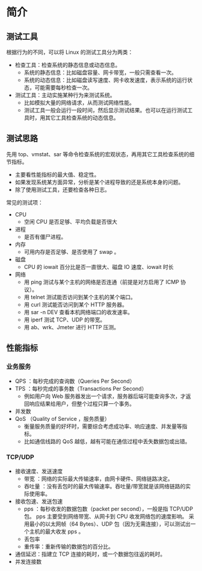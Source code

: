 # 简介

## 测试工具

根据行为的不同，可以将 Linux 的测试工具分为两类：
- 检查工具：检查系统的静态信息或动态信息。
  - 系统的静态信息：比如磁盘容量、网卡带宽，一般只需查看一次。
  - 系统的动态信息：比如磁盘读写速度、网卡收发速度，表示系统的运行状态，可能需要每秒检查一次。
- 测试工具：主动实施某种行为来测试系统。
  - 比如模拟大量的网络请求，从而测试网络性能。
  - 测试工具一般会运行一段时间，然后显示测试结果。也可以在运行测试工具时，用其它工具检查系统的动态信息。

## 测试思路

先用 top、vmstat、sar 等命令检查系统的宏观状态，再用其它工具检查系统的细节指标。
- 主要看性能指标的最大值、稳定性。
- 如果发现系统某方面异常，分析是某个进程导致的还是系统本身的问题。
- 除了使用测试工具，还要检查各种日志。

常见的测试项：
- CPU
  - 空闲 CPU 是否足够、平均负载是否很大
- 进程
  - 是否有僵尸进程。
- 内存
  - 可用内存是否足够、是否使用了 swap 。
- 磁盘
  - CPU 的 iowait 百分比是否一直很大、磁盘 IO 速度、iowait 时长
- 网络
  - 用 ping 测试与某个主机的网络是否连通（前提是对方启用了 ICMP 协议）。
  - 用 telnet 测试能否访问到某个主机的某个端口。
  - 用 curl 测试能否访问到某个 HTTP 服务器。
  - 用 sar -n DEV 查看本机网络端口的收发速率。
  - 用 iperf 测试 TCP、UDP 的带宽。
  - 用 ab、wrk、Jmeter 进行 HTTP 压测。

## 性能指标

### 业务服务

- QPS ：每秒完成的查询数（Queries Per Second）
- TPS ：每秒完成的事务数（Transactions Per Second）
  - 例如用户向 Web 服务器发出一个请求，服务器后端可能查询多次，才返回响应结果给用户，但整个过程只算一个事务。
- 并发数
- QoS （Quality of Service ，服务质量）
  - 衡量服务质量的好坏时，需要综合考虑成功率、响应速度、并发量等指标。
  - 比如通信线路的 QoS 越低，越有可能在通信过程中丢失数据包或出错。

### TCP/UDP

- 接收速度、发送速度
  - 带宽    ：网络的实际最大传输速率，由网卡硬件、网络链路决定。
  - 吞吐量  ：没有丢包时的最大传输速率。吞吐量/带宽就是该网络链路的实际使用率。
- 接收包速、发送包速
  - pps ：每秒收发的数据包数（packet per second），一般是指 TCP/UDP 包。
pps 主要受到网络带宽、从网卡到 CPU 收发网络包的速度影响。
采用最小的以太网帧（64 Bytes）、UDP 包（因为无需连接），可以测试出一个主机的最大收发 pps 。
  - 丢包率
  - 重传率：重新传输的数据包的百分比。
- 通信延迟：指建立 TCP 连接的耗时，或一个数据包往返的耗时。
- 并发连接数

